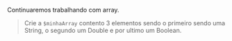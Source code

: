 Continuaremos trabalhando com array.

> Crie a `$minhaArray` contento 3 elementos sendo o primeiro sendo uma String, o segundo um Double e por ultimo um Boolean.

